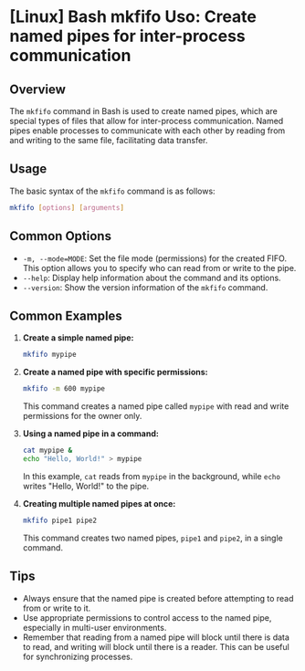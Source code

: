 # [Linux] Bash mkfifo Uso: Create named pipes for inter-process communication

## Overview
The `mkfifo` command in Bash is used to create named pipes, which are special types of files that allow for inter-process communication. Named pipes enable processes to communicate with each other by reading from and writing to the same file, facilitating data transfer.

## Usage
The basic syntax of the `mkfifo` command is as follows:

```bash
mkfifo [options] [arguments]
```

## Common Options
- `-m, --mode=MODE`: Set the file mode (permissions) for the created FIFO. This option allows you to specify who can read from or write to the pipe.
- `--help`: Display help information about the command and its options.
- `--version`: Show the version information of the `mkfifo` command.

## Common Examples

1. **Create a simple named pipe:**
   ```bash
   mkfifo mypipe
   ```

2. **Create a named pipe with specific permissions:**
   ```bash
   mkfifo -m 600 mypipe
   ```
   This command creates a named pipe called `mypipe` with read and write permissions for the owner only.

3. **Using a named pipe in a command:**
   ```bash
   cat mypipe &
   echo "Hello, World!" > mypipe
   ```
   In this example, `cat` reads from `mypipe` in the background, while `echo` writes "Hello, World!" to the pipe.

4. **Creating multiple named pipes at once:**
   ```bash
   mkfifo pipe1 pipe2
   ```
   This command creates two named pipes, `pipe1` and `pipe2`, in a single command.

## Tips
- Always ensure that the named pipe is created before attempting to read from or write to it.
- Use appropriate permissions to control access to the named pipe, especially in multi-user environments.
- Remember that reading from a named pipe will block until there is data to read, and writing will block until there is a reader. This can be useful for synchronizing processes.